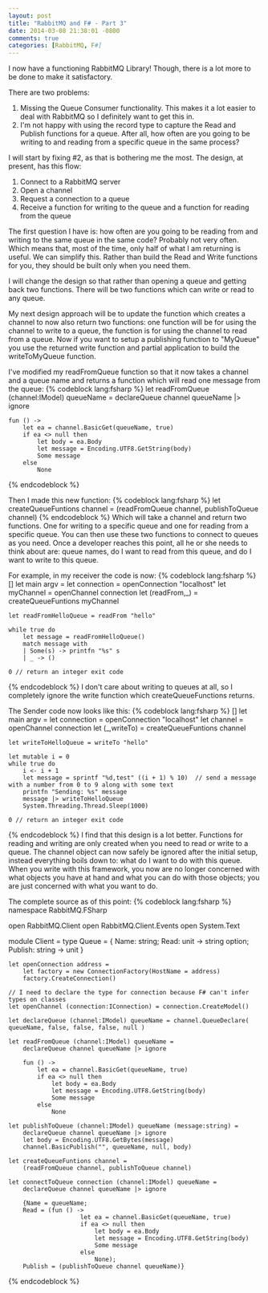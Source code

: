 ```yaml
---
layout: post
title: "RabbitMQ and F# - Part 3"
date: 2014-03-08 21:38:01 -0800
comments: true
categories: [RabbitMQ, F#]
---
```


I now have a functioning RabbitMQ Library!  Though, there is a lot more to be done to make it satisfactory.

There are two problems:

1. Missing the Queue Consumer functionality.  This makes it a lot easier to deal with RabbitMQ so I definitely want to get this in.
1. I'm not happy with using the record type to capture the Read and Publish functions for a queue.   After all, how often are you going to be writing to and reading from a specific queue in the same process?

I will start by fixing #2, as that is bothering me the most.  The design, at present, has this flow:

1. Connect to a RabbitMQ server
2. Open a channel
3. Request a connection to a queue
4. Receive a function for writing to the queue and a function for reading from the queue

The first question I have is:  how often are you going to be reading from and writing to the same queue in the same code?  Probably not very often.  Which means that, most of the time, only half of what I am returning is useful.   We can simplify this.  Rather than build the Read and Write functions for you, they should be built only when you need them.

I will change the design so that rather than opening a queue and getting back two functions.  There will be two functions which can write or read to any queue.

My next design approach will be to update the function which creates a channel to now also return two functions:  one function will be for using the channel to write to a queue, the function is for using the channel to read from a queue.  Now if you want to setup a publishing function to "MyQueue" you use the returned write function and partial application to build the writeToMyQueue function.

I've modified my readFromQueue function so that it now takes a channel and a queue name and returns a function which will read one message from the queue:
{% codeblock lang:fsharp %}
let readFromQueue (channel:IModel) queueName =
    declareQueue channel queueName |> ignore

    fun () -> 
        let ea = channel.BasicGet(queueName, true)
        if ea <> null then
            let body = ea.Body
            let message = Encoding.UTF8.GetString(body)
            Some message
        else
            None
{% endcodeblock %}

Then I made this new function:
{% codeblock lang:fsharp %}
let createQueueFuntions channel =
    (readFromQueue channel, publishToQueue channel)
{% endcodeblock %}
Which will take a channel and return two functions.  One for writing to a specific queue and one for reading from a specific queue.  You can then use these two functions to connect to queues as you need.  Once a developer reaches this point, all he or she needs to think about are: queue names, do I want to read from this queue, and do I want to write to this queue.

For example, in my receiver the code is now:
{% codeblock lang:fsharp %}
[<EntryPoint>]
let main argv = 
    let connection = openConnection "localhost"
    let myChannel = openChannel connection
    let (readFrom,_) = createQueueFuntions myChannel

    let readFromHelloQueue = readFrom "hello"

    while true do
        let message = readFromHelloQueue()
        match message with
        | Some(s) -> printfn "%s" s
        | _ -> ()

    0 // return an integer exit code
{% endcodeblock %}
I don't care about writing to queues at all, so I completely ignore the write function which createQueueFunctions returns.

The Sender code now looks like this:
{% codeblock lang:fsharp %}
[<EntryPoint>]
let main argv = 
    let connection = openConnection "localhost"
    let channel = openChannel connection
    let (_,writeTo) = createQueueFuntions channel
    
    let writeToHelloQueue = writeTo "hello"

    let mutable i = 0
    while true do
        i <- i + 1
        let message = sprintf "%d,test" ((i + 1) % 10)  // send a message with a number from 0 to 9 along with some text
        printfn "Sending: %s" message
        message |> writeToHelloQueue
        System.Threading.Thread.Sleep(1000)

    0 // return an integer exit code
{% endcodeblock %}
I find that this design is a lot better.  Functions for reading and writing are only created when you need to read or write to a queue.  The channel object can now safely be ignored after the initial setup, instead everything boils down to: what do I want to do with this queue.  When you write with this framework, you now are no longer concerned with what objects you have at hand and what you can do with those objects; you are just concerned with what you want to do.

The complete source as of this point:
{% codeblock lang:fsharp %}
namespace RabbitMQ.FSharp

open RabbitMQ.Client
open RabbitMQ.Client.Events
open System.Text

module Client =
    type Queue = { Name: string; Read: unit -> string option; Publish: string -> unit }

    let openConnection address = 
        let factory = new ConnectionFactory(HostName = address)
        factory.CreateConnection()

    // I need to declare the type for connection because F# can't infer types on classes
    let openChannel (connection:IConnection) = connection.CreateModel()

    let declareQueue (channel:IModel) queueName = channel.QueueDeclare( queueName, false, false, false, null )

    let readFromQueue (channel:IModel) queueName =
        declareQueue channel queueName |> ignore

        fun () -> 
            let ea = channel.BasicGet(queueName, true)
            if ea <> null then
                let body = ea.Body
                let message = Encoding.UTF8.GetString(body)
                Some message
            else
                None

    let publishToQueue (channel:IModel) queueName (message:string) =
        declareQueue channel queueName |> ignore
        let body = Encoding.UTF8.GetBytes(message)
        channel.BasicPublish("", queueName, null, body)

    let createQueueFuntions channel =
        (readFromQueue channel, publishToQueue channel)

    let connectToQueue connection (channel:IModel) queueName =            
        declareQueue channel queueName |> ignore

        {Name = queueName; 
        Read = (fun () -> 
                        let ea = channel.BasicGet(queueName, true)
                        if ea <> null then
                            let body = ea.Body
                            let message = Encoding.UTF8.GetString(body)
                            Some message
                        else
                            None); 
        Publish = (publishToQueue channel queueName)}
{% endcodeblock %}